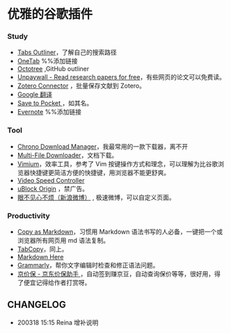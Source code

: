 # 优雅的谷歌插件

### Study
  * [Tabs Outliner](https://chrome.google.com/webstore/detail/tabs-outliner/eggkanocgddhmamlbiijnphhppkpkmkl)，了解自己的搜索路径
  * [OneTab](OneTab) %%添加链接
  * [Octotree](https://chrome.google.com/webstore/detail/octotree/bkhaagjahfmjljalopjnoealnfndnagc/related) ,GitHub outliner
  * [Unpaywall - Read research papers for free](https://unpaywall.org/products/extension)，有些网页的论文可以免费读。
  * [Zotero Connector](https://chrome.google.com/webstore/detail/zotero-connector/ekhagklcjbdpajgpjgmbionohlpdbjgc) ，批量保存文献到 Zotero。
  * [Google 翻译](https://chrome.google.com/webstore/detail/google-translate/aapbdbdomjkkjkaonfhkkikfgjllcleb?hl=zh-CN)
  * [Save to Pocket ](https://chrome.google.com/webstore/detail/save-to-pocket/niloccemoadcdkdjlinkgdfekeahmflj)，如其名。
  * [Evernote](Evernote) %%添加链接

### Tool
  * [Chrono Download Manager](https://chrome.google.com/webstore/detail/chrono-download-manager/mciiogijehkdemklbdcbfkefimifhecn)，我最常用的一款下载器，离不开
  * [Multi-File Downloader](https://chrome.google.com/webstore/detail/multi-file-downloader/dpecplbkinpdbedgejddhepkgcppgchk?hl=en-GB)，文档下载。
  * [Vimium](https://chrome.google.com/webstore/detail/vimium/dbepggeogbaibhgnhhndojpepiihcmeb?hl=en-US)，效率工具，参考了 Vim 按键操作方式和理念，可以理解为比谷歌浏览器快捷键更简洁方便的快捷键，用浏览器不能更舒爽。
  * [Video Speed Controller](https://chrome.google.com/webstore/detail/video-speed-controller/nffaoalbilbmmfgbnbgppjihopabppdk)
  * [uBlock Origin](https://chrome.google.com/webstore/detail/ublock-origin/cjpalhdlnbpafiamejdnhcphjbkeiagm/related) ，禁广告。
  * [眼不见心不烦（新浪微博）](https://chrome.google.com/webstore/detail/%E7%9C%BC%E4%B8%8D%E8%A7%81%E5%BF%83%E4%B8%8D%E7%83%A6%EF%BC%88%E6%96%B0%E6%B5%AA%E5%BE%AE%E5%8D%9A%EF%BC%89/aognaapdfnnldnjglanfbbklaakbpejm/related) , 极速微博，可以自定义页面。
  
### Productivity  
  * [Copy as Markdown](https://chrome.google.com/webstore/detail/copy-as-markdown/fkeaekngjflipcockcnpobkpbbfbhmdn?hl=en)，习惯用 Markdown 语法书写的人必备，一键把一个或浏览器所有网页用 md 语法复制。
  * [TabCopy](https://chrome.google.com/webstore/detail/tabcopy/micdllihgoppmejpecmkilggmaagfdmb/related)，同上。
  * [Markdown Here](https://chrome.google.com/webstore/detail/markdown-here/elifhakcjgalahccnjkneoccemfahfoa?hl=zh-CN)
  * [Grammarly](https://chrome.google.com/webstore/detail/grammarly-for-chrome/kbfnbcaeplbcioakkpcpgfkobkghlhen)，帮你文字编辑时检查和修正语法问题。
  * [京价保 - 京东价保助手 ](https://chrome.google.com/webstore/detail/%E4%BA%AC%E4%BB%B7%E4%BF%9D-%E4%BA%AC%E4%B8%9C%E4%BB%B7%E4%BF%9D%E5%8A%A9%E6%89%8B/gfgkebiommjpiaomalcbfefimhhanlfd?hl=zh-CN) ，自动签到赚京豆，自动查询保价等等，很好用，得了便宜记得给作者打赏呀。
  
## CHANGELOG

* 200318 15:15 Reina 增补说明
